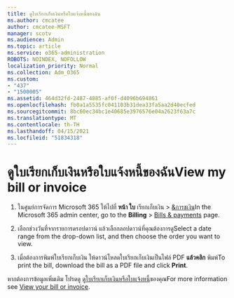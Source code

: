 ```yaml
---
title: ดูใบเรียกเก็บเงินหรือใบแจ้งหนี้ของฉัน
ms.author: cmcatee
author: cmcatee-MSFT
manager: scotv
ms.audience: Admin
ms.topic: article
ms.service: o365-administration
ROBOTS: NOINDEX, NOFOLLOW
localization_priority: Normal
ms.collection: Adm_O365
ms.custom:
- "437"
- "1500005"
ms.assetid: 464d32fd-2487-4885-af0f-d4096b694861
ms.openlocfilehash: fb0a1a5535fc041103b31dea33fa5aa2d40ecfed
ms.sourcegitcommit: 8bc60ec34bc1e40685e3976576e04a2623f63a7c
ms.translationtype: MT
ms.contentlocale: th-TH
ms.lasthandoff: 04/15/2021
ms.locfileid: "51834318"
---
```

# <a name="view-my-bill-or-invoice"></a><span data-ttu-id="7c70c-102">ดูใบเรียกเก็บเงินหรือใบแจ้งหนี้ของฉัน</span><span class="sxs-lookup"><span data-stu-id="7c70c-102">View my bill or invoice</span></span>

1. <span data-ttu-id="7c70c-103">ในศูนย์การจัดการ Microsoft 365 ให้ไปที่ **หน้า ใบ** เรียกเก็บเงิน \> [&การชเงิน](https://go.microsoft.com/fwlink/p/?linkid=848039)</span><span class="sxs-lookup"><span data-stu-id="7c70c-103">In the Microsoft 365 admin center, go to the **Billing** \> [Bills & payments](https://go.microsoft.com/fwlink/p/?linkid=848039) page.</span></span>

2. <span data-ttu-id="7c70c-104">เลือกช่วงวันที่จากรายการดรอปดาวน์ แล้วเลือกลอปดาวน์ที่คุณต้องการดู</span><span class="sxs-lookup"><span data-stu-id="7c70c-104">Select a date range from the drop-down list, and then choose the order you want to view.</span></span>

3. <span data-ttu-id="7c70c-105">เมื่อต้องการพิมพ์ใบเรียกเก็บเงิน ให้ดาวน์โหลดใบเรียกเก็บเงินเป็นไฟล์ PDF **แล้วคลิก** พิมพ์</span><span class="sxs-lookup"><span data-stu-id="7c70c-105">To print the bill, download the bill as a PDF file and click **Print**.</span></span>

<span data-ttu-id="7c70c-106">หากต้องการข้อมูลเพิ่มเติม โปรดดู [ดูใบเรียกเก็บเงินหรือใบแจ้งหนี้](https://docs.microsoft.com/microsoft-365/commerce/billing-and-payments/view-your-bill-or-invoice)ของคุณ</span><span class="sxs-lookup"><span data-stu-id="7c70c-106">For more information see [View your bill or invoice](https://docs.microsoft.com/microsoft-365/commerce/billing-and-payments/view-your-bill-or-invoice).</span></span>
